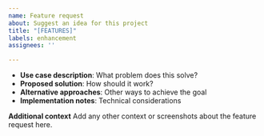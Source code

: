```yaml
---
name: Feature request
about: Suggest an idea for this project
title: "[FEATURES]"
labels: enhancement
assignees: ''

---
```


- **Use case description**: What problem does this solve?
- **Proposed solution**: How should it work?
- **Alternative approaches**: Other ways to achieve the goal
- **Implementation notes**: Technical considerations

**Additional context**
Add any other context or screenshots about the feature request here.
